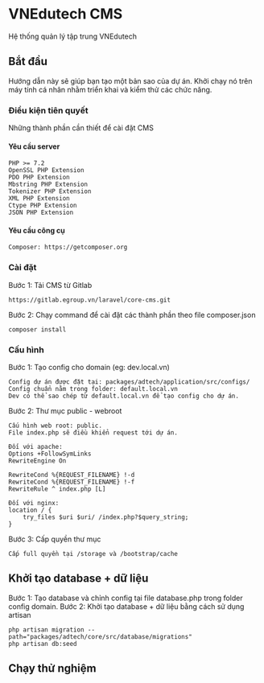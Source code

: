 # VNEdutech CMS

Hệ thống quản lý tập trung VNEdutech

## Bắt đầu

Hướng dẫn này sẽ giúp bạn tạo một bản sao của dự án. Khởi chạy nó trên máy tính cá nhân nhằm triển khai và kiểm thử các chức năng.

### Điều kiện tiên quyết

Những thành phần cần thiết để cài đặt CMS

#### Yêu cầu server
```
PHP >= 7.2
OpenSSL PHP Extension
PDO PHP Extension
Mbstring PHP Extension
Tokenizer PHP Extension
XML PHP Extension
Ctype PHP Extension
JSON PHP Extension
```
#### Yêu cầu công cụ
```
Composer: https://getcomposer.org
```

### Cài đặt

Bước 1: Tải CMS từ Gitlab
```
https://gitlab.egroup.vn/laravel/core-cms.git
```

Bước 2: Chạy command để cài đặt các thành phần theo file composer.json
```
composer install
```

### Cấu hình

Bước 1: Tạo config cho domain (eg: dev.local.vn)
```
Config dự án được đặt tại: packages/adtech/application/src/configs/
Config chuẩn nằm trong folder: default.local.vn
Dev có thể sao chép từ default.local.vn để tạo config cho dự án.
```

Bước 2: Thư mục public - webroot
 ```
 Cấu hình web root: public.
 File index.php sẽ điều khiển request tới dự án.
 
 Đối với apache:
 Options +FollowSymLinks
 RewriteEngine On
 
 RewriteCond %{REQUEST_FILENAME} !-d
 RewriteCond %{REQUEST_FILENAME} !-f
 RewriteRule ^ index.php [L]
 
 Đối với nginx:
 location / {
     try_files $uri $uri/ /index.php?$query_string;
 }
 ```
 
 Bước 3: Cấp quyền thư mục
 ```
 Cấp full quyền tại /storage và /bootstrap/cache
 ```


## Khởi tạo database + dữ liệu
Bước 1: Tạo database và chỉnh config tại file database.php trong folder config domain.
Bước 2: Khởi tạo database + dữ liệu bằng cách sử dụng artisan
 ```
php artisan migration --path="packages/adtech/core/src/database/migrations"
php artisan db:seed
 ```

## Chạy thử nghiệm

